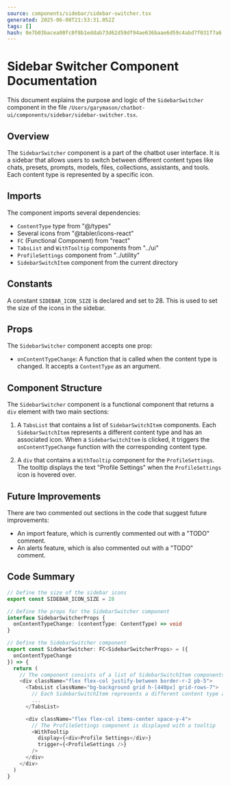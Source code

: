 ```yaml
---
source: components/sidebar/sidebar-switcher.tsx
generated: 2025-06-08T21:53:31.052Z
tags: []
hash: 0e7b03bacea00fc0f8b1eddab73d62d59df94ae636baae6d59c4abd7f031f7a6
---
```


# Sidebar Switcher Component Documentation

This document explains the purpose and logic of the `SidebarSwitcher` component in the file `/Users/garymason/chatbot-ui/components/sidebar/sidebar-switcher.tsx`.

## Overview

The `SidebarSwitcher` component is a part of the chatbot user interface. It is a sidebar that allows users to switch between different content types like chats, presets, prompts, models, files, collections, assistants, and tools. Each content type is represented by a specific icon.

## Imports

The component imports several dependencies:

- `ContentType` type from "@/types"
- Several icons from "@tabler/icons-react"
- `FC` (Functional Component) from "react"
- `TabsList` and `WithTooltip` components from "../ui"
- `ProfileSettings` component from "../utility"
- `SidebarSwitchItem` component from the current directory

## Constants

A constant `SIDEBAR_ICON_SIZE` is declared and set to 28. This is used to set the size of the icons in the sidebar.

## Props

The `SidebarSwitcher` component accepts one prop:

- `onContentTypeChange`: A function that is called when the content type is changed. It accepts a `ContentType` as an argument.

## Component Structure

The `SidebarSwitcher` component is a functional component that returns a `div` element with two main sections:

1. A `TabsList` that contains a list of `SidebarSwitchItem` components. Each `SidebarSwitchItem` represents a different content type and has an associated icon. When a `SidebarSwitchItem` is clicked, it triggers the `onContentTypeChange` function with the corresponding content type.

2. A `div` that contains a `WithTooltip` component for the `ProfileSettings`. The tooltip displays the text "Profile Settings" when the `ProfileSettings` icon is hovered over.

## Future Improvements

There are two commented out sections in the code that suggest future improvements:

- An import feature, which is currently commented out with a "TODO" comment.
- An alerts feature, which is also commented out with a "TODO" comment.

## Code Summary

```ts
// Define the size of the sidebar icons
export const SIDEBAR_ICON_SIZE = 28

// Define the props for the SidebarSwitcher component
interface SidebarSwitcherProps {
  onContentTypeChange: (contentType: ContentType) => void
}

// Define the SidebarSwitcher component
export const SidebarSwitcher: FC<SidebarSwitcherProps> = ({
  onContentTypeChange
}) => {
  return (
    // The component consists of a list of SidebarSwitchItem components and a ProfileSettings component
    <div className="flex flex-col justify-between border-r-2 pb-5">
      <TabsList className="bg-background grid h-[440px] grid-rows-7">
        // Each SidebarSwitchItem represents a different content type and has an associated icon
        ...
      </TabsList>

      <div className="flex flex-col items-center space-y-4">
        // The ProfileSettings component is displayed with a tooltip
        <WithTooltip
          display={<div>Profile Settings</div>}
          trigger={<ProfileSettings />}
        />
      </div>
    </div>
  )
}
```